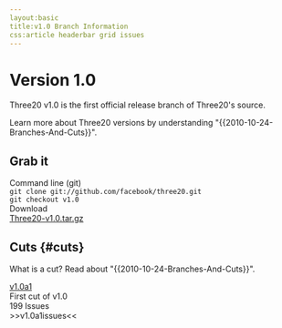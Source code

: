 ```yaml
---
layout:basic
title:v1.0 Branch Information
css:article headerbar grid issues
---
```


<div id="content">
<div class="fixed-width" markdown="1">

Version 1.0
===========

Three20 v1.0 is the first official release branch of Three20's source.

Learn more about Three20 versions by understanding "{{2010-10-24-Branches-And-Cuts}}".

Grab it
-------

<div class="grid">
  <div class="row right-border">
    <div class="col-2">Command line (git)
      <div class="subtext"><code>git clone git://github.com/facebook/three20.git</code></div>
      <div class="subtext"><code>git checkout v1.0</code></div>
    </div>
    <div class="col-2 no-right-border">Download
      <div class="subtext"><a href="http://github.com/facebook/three20/tarball/v1.0">Three20-v1.0.tar.gz</a></div>
    </div>
    <div class="clearfix"></div>
  </div>
</div>

Cuts {#cuts}
----

What is a cut? Read about "{{2010-10-24-Branches-And-Cuts}}".

<div class="grid">
  <div class="row"><a class="col-3" href="/roadmap/v1.0a1">v1.0a1</a><div class="col-3">First cut of v1.0</div><div class="col-3">199 Issues</div><div class="clearfix"></div></div>
</div>

<div>
>>v1.0a1issues<<
</div>

</div> <!-- .fixed-width -->
</div> <!-- #content -->
